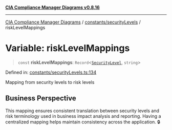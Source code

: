 [**CIA Compliance Manager Diagrams v0.8.16**](../../../README.md)

***

[CIA Compliance Manager Diagrams](../../../modules.md) / [constants/securityLevels](../README.md) / riskLevelMappings

# Variable: riskLevelMappings

> `const` **riskLevelMappings**: `Record`\<[`SecurityLevel`](../../../types/cia/type-aliases/SecurityLevel.md), `string`\>

Defined in: [constants/securityLevels.ts:134](https://github.com/Hack23/cia-compliance-manager/blob/96f4020424aba8c55d4fe94eddf596babc070968/src/constants/securityLevels.ts#L134)

Mapping from security levels to risk levels

## Business Perspective

This mapping ensures consistent translation between security levels and
risk terminology used in business impact analysis and reporting. Having
a centralized mapping helps maintain consistency across the application. 🔒
